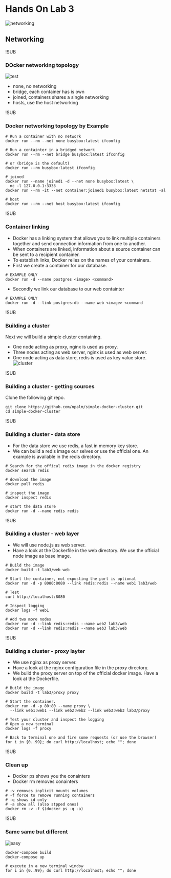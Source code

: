 # Hands On Lab 3
![networking](images/turtles.jpg)
## Networking

!SUB
### DOcker networking topology
![test](images/docker-network-topology.png)
- none, no networking
- bridge, each container has is own
- joined, containers shares a single networking
- hosts, use the host networking

!SUB
### Docker networking topology by Example


```
# Run a container with no network
docker run --rm --net none busybox:latest ifconfig

# Run a containter in a bridged network
docker run --rm --net bridge busybox:latest ifconfig

# or (bridge is the default)
docker run --rm busybox:latest ifconfig

# joined
docker run --name joined1 -d --net none busybox:latest \
  nc -l 127.0.0.1:3333
docker run --rm -it --net container:joined1 busybox:latest netstat -al

# host
docker run --rm --net host busybox:latest ifconfig
```

!SUB
### Container linking
- Docker has a linking system that allows you to link multiple containers together and send connection information from one to another.
- When containers are linked, information about a source container can be sent to a recipient container.
- To establish links, Docker relies on the names of your containers.
- First we create a container for our database.
```
# EXAMPLE ONLY
docker run -d --name postgres <image> <command>
```
- Secondly we link our database to our web containter
```
# EXAMPLE ONLY
docker run -d --link postgres:db --name web <image> <command
```

!SUB
### Building a cluster
Next we will build a simple cluster containing.
- One node acting as proxy, nginx is used as proxy.
- Three nodes acting as web server, nginx is used as web server.
- One node acting as data store, redis is used as key value store.
![cluster](images/simple-cluster.jpg)

!SUB
### Building a cluster - getting sources
Clone the following git repo.
```
git clone https://github.com/npalm/simple-docker-cluster.git
cd simple-docker-cluster
```

!SUB
### Building a cluster - data store
- For the data store we use redis, a fast in memory key store.
- We can build a redis image our selves or use the official one. An example is available in the redis directory.

```
# Search for the offical redis image in the docker registry
docker search redis

# download the image
docker pull redis

# inspect the image
docker inspect redis

# start the data store
docker run -d --name redis redis
```

!SUB
### Building a cluster - web layer
- We will use node.js as web server.
- Have a look at the Dockerfile in the web directory. We use the official node image as base image.

```
# Build the image
docker build -t lab3/web web

# Start the container, not exposting the port is optional
docker run -d -p 8080:8080 --link redis:redis --name web1 lab3/web

# Test
curl http://localhost:8080

# Inspect logging
docker logs -f web1

# Add two more nodes
docker run -d --link redis:redis --name web2 lab3/web
docker run -d --link redis:redis --name web3 lab3/web

```

!SUB
### Building a cluster - proxy layter
- We use nginx as proxy server.
- Have a look at the nginx configuration file in the proxy directory.
- We build the proxy server on top of the official docker image. Have a look at the Dockerfile.

```
# Build the image
docker build -t lab3/proxy proxy

# Start the container.
docker run -d -p 80:80 --name proxy \
  --link web1:web1 --link web2:web2 --link web3:web3 lab3/proxy

# Test your cluster and inspect the logging
# Open a new terminal
docker logs -f proxy

# Back to terminal one and fire some requests (or use the browser)
for i in {0..99}; do curl http://localhost; echo ""; done
```


!SUB
### Clean up
- Docker ps shows you the conainters
- Docker rm removes conainters

```
# -v removes inplicit mounts volumes
# -f force to remove running containers
# -q shows id only
# -a show all (also stpped ones)
docker rm -v -f $(docker ps -q -a)
```

!SUB
### Same same but different
![easy](images/easy.jpg)
```
docker-compose build
docker-compose up

# execute in a new terminal window
for i in {0..99}; do curl http://localhost; echo ""; done
```
